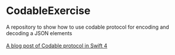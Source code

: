 # CodableExercise
A repository to show how to use codable protocol for encoding and decoding a JSON elements <br/><br/>
 [A blog post of Codable protocol in Swift 4](https://jayeshkawli.ghost.io/using-codable-protocol-in-swift/)

